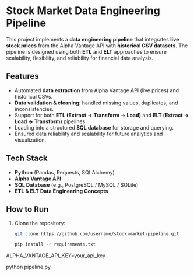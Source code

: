 # Stock Market Data Engineering Pipeline

This project implements a **data engineering pipeline** that integrates **live stock prices** from the Alpha Vantage API with **historical CSV datasets**. The pipeline is designed using both **ETL** and **ELT** approaches to ensure scalability, flexibility, and reliability for financial data analysis.

## Features
- Automated **data extraction** from Alpha Vantage API (live prices) and historical CSVs.  
- **Data validation & cleaning**: handled missing values, duplicates, and inconsistencies.  
- Support for both **ETL (Extract → Transform → Load)** and **ELT (Extract → Load → Transform)** pipelines.  
- Loading into a structured **SQL database** for storage and querying.  
- Ensured data reliability and scalability for future analytics and visualization.  

## Tech Stack
- **Python** (Pandas, Requests, SQLAlchemy)  
- **Alpha Vantage API**  
- **SQL Database** (e.g., PostgreSQL / MySQL / SQLite)  
- **ETL & ELT Data Engineering Concepts**  

## How to Run
1. Clone the repository:
   ```bash
   git clone https://github.com/username/stock-market-pipeline.git

   pip install -r requirements.txt
ALPHA_VANTAGE_API_KEY=your_api_key

python pipeline.py
   
